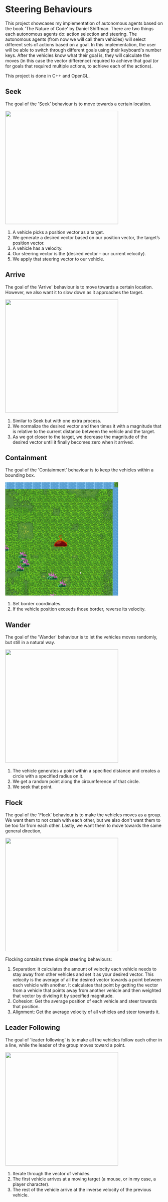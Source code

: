 # Steering Behaviours

This project showcases my implementation of autonomous agents based on the book 'The Nature of Code' by Daniel Shiffman. There are two things each autonomous agents do: action selection and steering. The autonomous agents (from now we will call them vehicles) will select different sets of actions based on a goal. In this implementation, the user will be able to switch through different goals using their keyboard's number keys. After the vehicles know what their goal is, they will calculate the moves (in this case the vector difference) required to achieve that goal (or for goals that required multiple actions, to achieve each of the actions).

This project is done in C++ and OpenGL.

## Seek

The goal of the 'Seek' behaviour is to move towards a certain location.

<img src="https://github.com/Sakyawira/Steering-Behaviours/blob/main/gifs/seek.gif?raw=true" width="360" height="360"/>

1. A vehicle picks a position vector as a target.
2. We generate a desired vector based on our position vector, the target’s 
position vector.
3. A vehicle has a velocity.
4. Our steering vector is the (desired vector – our current velocity).
5. We apply that steering vector to our vehicle.

## Arrive

The goal of the 'Arrive' behaviour is to move towards a certain location. However, we also want it to slow down as it approaches the target.

<img src="https://github.com/Sakyawira/Steering-Behaviours/blob/main/gifs/arrive.gif?raw=true" width="360" height="360"/>

1. Similar to Seek but with one extra process.
2. We normalize the desired vector and then times it with a magnitude that is 
relative to the current distance between the vehicle and the target.
3. As we got closer to the target, we decrease the magnitude of the desired vector 
until it finally becomes zero when it arrived.

## Containment

The goal of the 'Containment' behaviour is to keep the vehicles within a bounding box.

<img src="https://github.com/Sakyawira/Steering-Behaviours/blob/main/gifs/containment.gif?raw=true" width="360" height="360"/>

1. Set border coordinates.
2. If the vehicle position exceeds those border, reverse its velocity.

## Wander

The goal of the 'Wander' behaviour is to let the vehicles moves randomly, but still in a natural way.

<img src="https://github.com/Sakyawira/Steering-Behaviours/blob/main/gifs/wander.gif?raw=true" width="360" height="360"/>

1. The vehicle generates a point within a specified distance and creates a circle with a specified radius on it.
2. We get a random point along the circumference of that circle.
3. We seek that point.

## Flock

The goal of the 'Flock' behaviour is to make the vehicles moves as a group. We want them to not crash with each other, but we also don't want them to be too far from each other. Lastly, we want them to move towards the same general direction, 

<img src="https://github.com/Sakyawira/Steering-Behaviours/blob/main/gifs/flock.gif?raw=true" width="360" height="360"/>

Flocking contains three simple steering behaviours:
1. Separation: it calculates the amount of velocity each vehicle needs to stay 
away from other vehicles and set it as your desired vector. This velocity is the 
average of all the desired vector towards a point between each vehicle with 
another. It calculates that point by getting the vector from a vehicle that points 
away from another vehicle and then weighted that vector by dividing it by 
specified magnitude.
2. Cohesion: Get the average position of each vehicle and steer towards that 
position.
3. Alignment: Get the average velocity of all vehicles and steer towards it.

## Leader Following

The goal of 'leader following' is to make all the vehicles follow each other in a line, while the leader of the group moves toward a point.

<img src="https://github.com/Sakyawira/Steering-Behaviours/blob/main/gifs/leaderfollowing.gif?raw=true" width="360" height="360"/>

1. Iterate through the vector of vehicles.
2. The first vehicle arrives at a moving target (a mouse, or in my case, a player 
character).
3. The rest of the vehicle arrive at the inverse velocity of the previous vehicle.